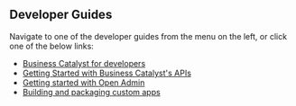 ## Developer Guides

Navigate to one of the developer guides from the menu on the left, or click one of the below links:

* [Business Catalyst for developers](/content/developer-guides/getting-started/Business-Catalyst-for-developers.html)
* [Getting Started with Business Catalyst's APIs](/content/developer-guides/APIs/getting-started-with-apis.html)
* [Getting started with Open Admin](/content/developer-guides/open-admin/getting-started-with-open-admin.html)
* [Building and packaging custom apps](/content/developer-guides/packaged-apps/building-and-packaing-custom-apps.html)
